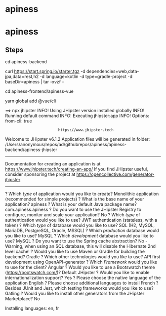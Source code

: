 # apiness
# apiness



## Steps


cd apiness-backend

curl https://start.spring.io/starter.tgz -d dependencies=web,data-jpa,data=rest,h2 -d language=kotlin -d type=gradle-project -d baseDir=apiness | tar -xvzf -


cd apiness-frontend/apiness-vue

yarn global add @vue/cli


==> npx jhipster 
INFO! Using JHipster version installed globally
INFO! Running default command
INFO! Executing jhipster:app
INFO! Options: from-cli: true


                            https://www.jhipster.tech

Welcome to JHipster v6.1.2
Application files will be generated in folder: /Users/anonymous/repos/ad/githubrepos/apiness/apiness-backend/apiness-jhipster
 _______________________________________________________________________________________________________________

  Documentation for creating an application is at https://www.jhipster.tech/creating-an-app/
  If you find JHipster useful, consider sponsoring the project at https://opencollective.com/generator-jhipster
 _______________________________________________________________________________________________________________

? Which *type* of application would you like to create? Monolithic application (recommended for simple projects)
? What is the base name of your application? apiness
? What is your default Java package name? com.apiness.apiness
? Do you want to use the JHipster Registry to configure, monitor and scale your application? No
? Which *type* of authentication would you like to use? JWT authentication (stateless, with a token)
? Which *type* of database would you like to use? SQL (H2, MySQL, MariaDB, PostgreSQL, Oracle, MSSQL)
? Which *production* database would you like to use? MySQL
? Which *development* database would you like to use? MySQL
? Do you want to use the Spring cache abstraction? No - Warning, when using an SQL database, this will disable the Hibernate 2nd level cache!
? Would you like to use Maven or Gradle for building the backend? Gradle
? Which other technologies would you like to use? API first development using OpenAPI-generator
? Which *Framework* would you like to use for the client? Angular
? Would you like to use a Bootswatch theme (https://bootswatch.com/)? Default JHipster
? Would you like to enable internationalization support? Yes
? Please choose the native language of the application English
? Please choose additional languages to install French
? Besides JUnit and Jest, which testing frameworks would you like to use? Gatling
? Would you like to install other generators from the JHipster Marketplace? No

Installing languages: en, fr